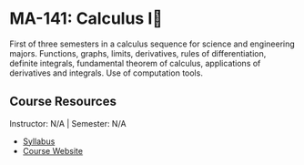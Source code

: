 # MA-141: Calculus I🧮
First of three semesters in a calculus sequence for science and engineering majors. Functions, graphs, limits, derivatives, rules of differentiation, definite integrals, fundamental theorem of calculus, applications of derivatives and integrals. Use of computation tools.

## Course Resources
Instructor: N/A | Semester: N/A
* [Syllabus]()
* [Course Website](https://kurtz.wordpress.ncsu.edu/ma-141-calculus-1-resources/)
